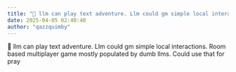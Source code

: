 ```yaml
---
title: "💭 llm can play text adventure. Llm could gm simple local interactions. Room based multiplayer..."
date: 2025-04-05 02:40:40
author: "qazzquimby"
---
```


💭 llm can play text adventure. Llm could gm simple local interactions. Room based multiplayer game mostly populated by dumb llms. Could use that for pray